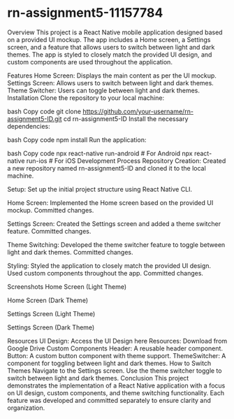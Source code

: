 # rn-assignment5-11157784
Overview
This project is a React Native mobile application designed based on a provided UI mockup. The app includes a Home screen, a Settings screen, and a feature that allows users to switch between light and dark themes. The app is styled to closely match the provided UI design, and custom components are used throughout the application.

Features
Home Screen: Displays the main content as per the UI mockup.
Settings Screen: Allows users to switch between light and dark themes.
Theme Switcher: Users can toggle between light and dark themes.
Installation
Clone the repository to your local machine:

bash
Copy code
git clone https://github.com/your-username/rn-assignment5-ID.git
cd rn-assignment5-ID
Install the necessary dependencies:

bash
Copy code
npm install
Run the application:

bash
Copy code
npx react-native run-android # For Android
npx react-native run-ios # For iOS
Development Process
Repository Creation: Created a new repository named rn-assignment5-ID and cloned it to the local machine.

Setup: Set up the initial project structure using React Native CLI.

Home Screen: Implemented the Home screen based on the provided UI mockup. Committed changes.

Settings Screen: Created the Settings screen and added a theme switcher feature. Committed changes.

Theme Switching: Developed the theme switcher feature to toggle between light and dark themes. Committed changes.

Styling: Styled the application to closely match the provided UI design. Used custom components throughout the app. Committed changes.

Screenshots
Home Screen (Light Theme)

Home Screen (Dark Theme)

Settings Screen (Light Theme)

Settings Screen (Dark Theme)

Resources
UI Design: Access the UI Design here
Resources: Download from Google Drive
Custom Components
Header: A reusable header component.
Button: A custom button component with theme support.
ThemeSwitcher: A component for toggling between light and dark themes.
How to Switch Themes
Navigate to the Settings screen.
Use the theme switcher toggle to switch between light and dark themes.
Conclusion
This project demonstrates the implementation of a React Native application with a focus on UI design, custom components, and theme switching functionality. Each feature was developed and committed separately to ensure clarity and organization.